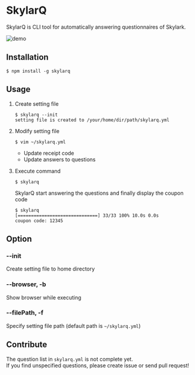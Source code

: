 # SkylarQ
SkylarQ is CLI tool for automatically answering questionnaires of Skylark.

![demo](imgs/skylarq_demo.gif)

## Installation
```Shell
$ npm install -g skylarq
```

## Usage
1. Create setting file
    ```Shell
    $ skylarq --init
    setting file is created to /your/home/dir/path/skylarq.yml
    ```

1. Modify setting file
    ```Shell
    $ vim ~/skylarq.yml
    ```
    * Update receipt code
    * Update answers to questions 

1. Execute command
    ```Shell
    $ skylarq
    ```

    SkylarQ start answering the questions and finally display the coupon code
    
    ```Shell
    $ skylarq
    [==============================] 33/33 100% 10.0s 0.0s
    coupon code: 12345
    ```

## Option
### --init
Create setting file to home directory

### --browser, -b
Show browser while executing

### --filePath, -f
Specify setting file path (default path is `~/skylarq.yml`)

## Contribute
The question list in `skylarq.yml` is not complete yet.  
If you find unspecified questions, please create issue or send pull request!
